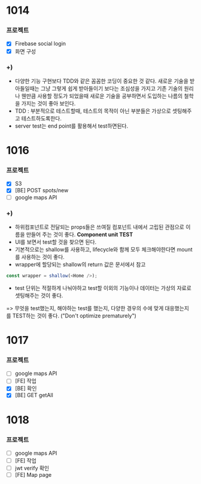 # 1014
### 프로젝트
- [x] Firebase social login
- [x] 화면 구성

### +)
- 다양한 기능 구현보다 TDD와 같은 꼼꼼한 코딩이 중요한 것 같다. 새로운 기술을 받아들일때는 그냥 그렇게 쉽게 받아들이기 보다는 조심성을 가지고 기존 기술의 원리나 웬만큼 사용할 정도가 되었을때 새로운 기술을 공부하면서 도입하는 나름의 철학을 가지는 것이 좋아 보인다.
- TDD : 부분적으로 테스트할때, 테스트의 목적이 아닌 부분들은 가상으로 셋팅해주고 테스트하도록한다.
- server test는 end point를 활용해서 test하면된다.

# 1016
### 프로젝트
- [x] S3
- [x] [BE] POST spots/new
- [ ] google maps API

### +)
- 하위컴포넌트로 전달되는 props들은 쓰여질 컴포넌트 내에서 고립된 관점으로 이름을 만들어 주는 것이 좋다.
**Component unit TEST**
- UI를 보면서 test할 것을 찾으면 된다.
- 기본적으로는 shallow를 사용하고, lifecycle와 함께 모두 체크해야한다면 mount를 사용하는 것이 좋다.
- wrapper에 할당되는 shallow의 return 값은 문서에서 참고

```js
const wrapper = shallow(<Home />);
```

- test 단위는 적절하게 나눠야하고 test할 이외의 기능이나 데이터는 가상의 자료로 셋팅해주는 것이 좋다.

=> 무엇을 test했는지, 해야하는 test를 했는지, 다양한 경우의 수에 맞게 대응했는지 를 TEST하는 것이 좋다.
("Don't optimize prematurely")

# 1017
### 프로젝트
- [ ] google maps API
- [ ] [FE] 작업
- [x] [BE] 확인
- [x] [BE] GET getAll

# 1018
### 프로젝트
- [ ] google maps API
- [ ] [FE] 작업
- [ ] jwt verify 확인
- [ ] [FE] Map page